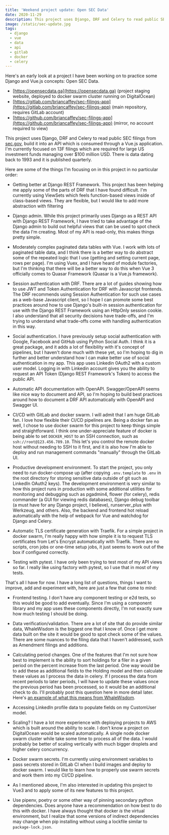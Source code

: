 ```yaml
---
title: 'Weekend project update: Open SEC Data'
date: 2020-11-29
description: This project uses Django, DRF and Celery to read public SEC filings from sec.gov, build it into an API which is consumed through a Vue.js application.
image: /static/sec-update.jpg
tags:
  - django
  - vue
  - data
  - api
  - gitlab
  - docker
  - celery
---
```



Here's an early look at a project I have been working on to practice some Django and Vue.js concepts: Open SEC Data.

- [https://opensecdata.ga](https://opensecdata.ga) (project staging website, deployed to docker swarm cluster running on DigitalOcean)
- [https://gitlab.com/briancaffey/sec-filings-app](https://gitlab.com/briancaffey/sec-filings-app) (main repository, requires GitLab account)
- [https://github.com/briancaffey/sec-filings-app](https://github.com/briancaffey/sec-filings-app) (mirror, no account required to view)

This project uses Django, DRF and Celery to read public SEC filings from [sec.gov](https://www.sec.gov/Archives/edgar/full-index/), build it into an API which is consumed through a Vue.js application. I'm currently focused on 13F filings which are required for large US investment funds managing over $100 million USD. There is data dating back to 1993 and it is published quarterly.

Here are some of the things I'm focusing on in this project in no particular order:

- Getting better at Django REST Framework. This project has been helping me apply some of the parts of DRF that I have found difficult. I'm currently using ViewSets which feels function-based views inside of class-based views. They are flexible, but I would like to add more abstraction with filtering

- Django admin. While this project primarily uses Django as a REST API with Django REST Framework, I have tried to take advantage of the Django admin to build out helpful views that can be used to spot check the data I'm creating. Most of my API is read-only, this makes things pretty simple.

- Moderately complex paginated data tables with Vue. I work with lots of paginated table data, and I think there is a better way to do abstract some of the repeated logic that I use (getting and setting current page, rows per page). I'm using Vuex, and I have heard of module factories, but I'm thinking that there will be a better way to do this when Vue 3 officially comes to Quasar Framework (Quasar is a Vue.js framework).

- Session authentication with DRF. There are a lot of guides showing how to use JWT and Token Authentication for DRF with Javascript frontends. The DRF recommends using Session Authentication for such use cases as a web-base Javascript client, so I hope I can promote some best practices around how to use Django's built-in session authentication for use with the Django REST Framework using an HttpOnly session cookie. I also understand that all security decisions have trade-offs, and I'm trying to understand what trade-offs come with handling authentication in this way.

- Social authentication. I have previously setup social authentication with Google, Facebook and GitHub using Python Social Auth. I think it is a great package, and it adds a lot of flexibility with it's concept of pipelines, but I haven't done much with these yet, so I'm hoping to dig in further and better understand how I can make better use of social authentication in my app. This app uses Linkedin 0Auth2 with a custom user model. Logging in with Linkedin account gives you the ability to request an API Token (Django REST Framework's Token) to access the public API.

- Automatic API documentation with OpenAPI. Swagger/OpenAPI seems like nice way to document and API, so I'm hoping to build best practices around how to document a DRF API automatically with OpenAPI and Swagger UI.

- CI/CD with GitLab and docker swarm. I will admit that I am huge GitLab fan. I love how flexible their CI/CD pipelines are. Being a docker fan as well, I chose to use docker swarm for this project to keep things simple and straightforward. I think one under-appreciate feature of docker is being able to set `DOCKER_HOST` to an SSH connection, such as `ssh://root@123.456.789.10`. This let's you control the remote docker host without needing to SSH to it first, and it is also how I'm able to deploy and run management commands "manually" through the GitLab UI.

- Productive development environment. To start the project, you only need to run docker-compose up (after copying `.env.template` to `.env` in the root directory for storing sensitive data outside of git such as LinkedIn OAuth2 keys). The development environment is very similar to how this project runs in production with some additional utilities for monitoring and debugging such as pgadmin4, flower (for celery), redis commander (a GUI for viewing redis databases), Django debug toolbar (a must have for any Django project, I believe), runserver_plus with Werkzeug, and others. Also, the backend and frontend hot reload automatically with the help of webpack for Vue and watchdog for Django and Celery.

- Automatic TLS certificate generation with Traefik. For a simple project in docker swarm, I'm really happy with how simple it is to request TLS certificates from Let's Encrypt automatically with Traefik. There are no scripts, cron jobs or one-time setup jobs, it just seems to work out of the box if configured correctly.

- Testing with pytest. I have only been trying to test most of my API views so far. I really like using factory with pytest, so I use that in most of my tests.

That's all I have for now. I have a long list of questions, things I want to improve, add and experiment with, here are just a few that come to mind:

- Frontend testing. I don't have any component testing or e2d tests, so this would be good to add eventually. Since I'm using a component library and my app uses these components directly, I'm not exactly sure how much testing I should be doing.

- Data verification/validation. There are a lot of site that do provide similar data, WhaleWisdom is the biggest one that I know of. Once I get more data built on the site it would be good to spot check some of the values. There are some nuances to the filing data that I haven't addressed, such as Amendment filings and additions.

- Calculating period changes. One of the features that I'm not sure how best to implement is the ability to sort holdings for a filer in a given period on the percent increase from the last period. One way would be to add these as additional fields to the Holding model and then calculate these values as I process the data in celery. If I process the data from recent periods to later periods, I will have to update these values once the previous period has been processed, so it would be an additional check to do. I'll probably post this question here in more detail later. Here's [an example of what this means from WhaleWisdom](https://whalewisdom.com/filer/ubs-ag#tabholdings_tab_link).

- Accessing LinkedIn profile data to populate fields on my CustomUser model.

- Scaling? I have a lot more experience with deploying projects to AWS which is built around the ability to scale. I don't know a project on DigitalOcean would be scaled automatically. A single node docker swarm cluster while take some time to process all of the data. I would probably be better of scaling vertically with much bigger droplets and higher celery concurrency.

- Docker swarm secrets. I'm currently using environment variables to pass secrets stored in GitLab CI when I build images and deploy to docker swarm. I would like to learn how to properly use swarm secrets and work them into my CI/CD pipeline.

- As I mentioned above, I'm also interested in updating this project to Vue3 and to apply some of its new features to this project.

- Use pipenv, poetry or some other way of pinning secondary python dependencies. Does anyone have a recommendation on how best to do this with docker. I have always thought that docker *is* the virtual environment, but I realize that some versions of indirect dependencies may change when pip installing without using a lockfile similar to `package-lock.json`.